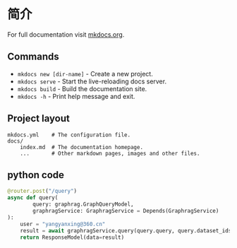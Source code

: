 # 简介

For full documentation visit [mkdocs.org](https://www.mkdocs.org).

## Commands

* `mkdocs new [dir-name]` - Create a new project.
* `mkdocs serve` - Start the live-reloading docs server.
* `mkdocs build` - Build the documentation site.
* `mkdocs -h` - Print help message and exit.

## Project layout

    mkdocs.yml    # The configuration file.
    docs/
        index.md  # The documentation homepage.
        ...       # Other markdown pages, images and other files.


## python code 

```python
@router.post("/query")
async def query(
        query: graphrag.GraphQueryModel,
        graphragService: GraphragService = Depends(GraphragService)
):
    user = "yangyanxing@360.cn"
    result = await graphragService.query(query.query, query.dataset_ids, user, prompt=query.prompt)
    return ResponseModel(data=result)
```
